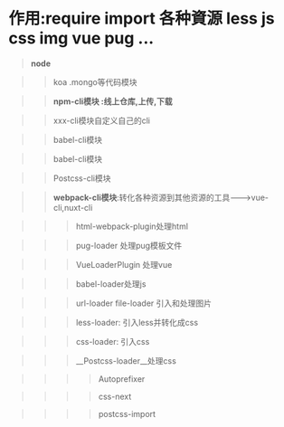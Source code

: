 # 作用:require import 各种資源 less js css img vue pug ...


>__node__


>> koa .mongo等代码模块

>> __npm-cli模块 :线上仓库,上传,下载__


>> xxx-cli模块自定义自己的cli

>>babel-cli模块


>> babel-cli模块

>> Postcss-cli模块

>>__webpack-cli模块__:转化各种资源到其他资源的工具--->vue-cli,nuxt-cli

>>> html-webpack-plugin处理html

>>> pug-loader 处理pug模板文件

>>> VueLoaderPlugin 处理vue

>>> babel-loader处理js

>>> url-loader file-loader 引入和处理图片

>>> less-loader: 引入less并转化成css

>>> css-loader: 引入css

>>>__Postcss-loader__处理css

>>>>Autoprefixer

>>>>css-next

>>>>postcss-import







